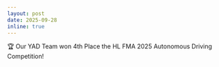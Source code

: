 ```yaml
---
layout: post
date: 2025-09-28
inline: true
---
```


🏆 Our YAD Team won 4th Place the HL FMA 2025 Autonomous Driving Competition!
